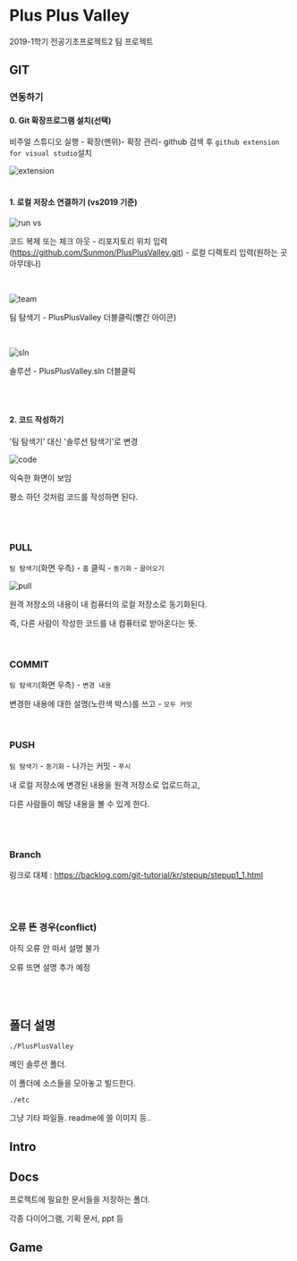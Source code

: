 # Plus Plus Valley

2019-1학기 전공기초프로젝트2 팀 프로젝트


## GIT

### 연동하기

#### 0. Git 확장프로그램 설치(선택)

비주얼 스튜디오 실행 - 확장(맨위)- 확장 관리- github 검색 후 `github extension for visual studio`설치

![extension](./etc/extension.JPG)
<br>
<br>

#### 1. 로컬 저장소 연결하기 (vs2019 기준)

![run vs](./etc/vsrun2.JPG)

코드 복제 또는 체크 아웃 - 리포지토리 위치 입력 (https://github.com/Sunmon/PlusPlusValley.git) - 로컬 디렉토리 입력(원하는 곳 아무데나)

<br>

![team](./etc/team.JPG)

팀 탐색기 - PlusPlusValley 더블클릭(빨간 아이콘)

<br>

![sln](./etc/sln.JPG)

솔루션 - PlusPlusValley.sln 더블클릭

<br>

<br>


#### 2. 코드 작성하기

'팀 탐색기' 대신 '솔루션 탐색기'로 변경

![code](./etc/code.JPG)

익숙한 화면이 보임

평소 하던 것처럼 코드를 작성하면 된다.


<br>

<br>


### PULL

`팀 탐색기`(화면 우측) - `홈` 클릭 - `동기화` - `끌어오기`

![pull](./etc/pull.JPG)

원격 저장소의 내용이 내 컴퓨터의 로컬 저장소로 동기화된다.

즉, 다른 사람이 작성한 코드를 내 컴퓨터로 받아온다는 뜻.


<br>

### COMMIT

`팀 탐색기`(화면 우측) - `변경 내용`

변경한 내용에 대한 설명(노란색 박스)를 쓰고 - `모두 커밋`

<br>


### PUSH

`팀 탐색기` - `동기화` - 나가는 커밋 - `푸시`

내 로컬 저장소에 변경된 내용을 원격 저장소로 업로드하고,

다른 사람들이 해당 내용을 볼 수 있게 한다.

<br>

<br>

### Branch

링크로 대체 : https://backlog.com/git-tutorial/kr/stepup/stepup1_1.html

<br>

<br>

### 오류 뜬 경우(conflict)

아직 오류 안 떠서 설명 불가

오류 뜨면 설명 추가 예정

<br>

<br>


## 폴더 설명

`./PlusPlusValley`

메인 솔루션 폴더.

이 폴더에 소스들을 모아놓고 빌드한다.


`./etc`

그냥 기타 파일들.  readme에 쓸 이미지 등..


## Intro


## Docs

프로젝트에 필요한 문서들을 저장하는 폴더.

각종 다이어그램, 기획 문서, ppt 등

## Game
